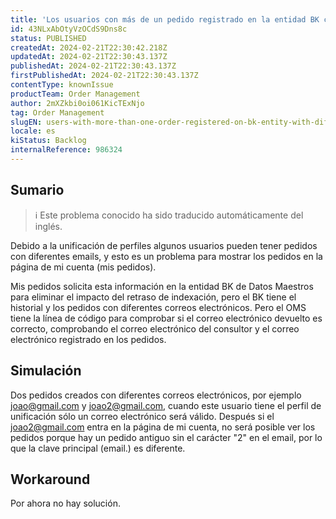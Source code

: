 ```yaml
---
title: 'Los usuarios con más de un pedido registrado en la entidad BK con diferentes correos electrónicos no pueden ver los pedidos en la página Mi cuenta'
id: 43NLxAbOtyVzOCdS9Dns8c
status: PUBLISHED
createdAt: 2024-02-21T22:30:42.218Z
updatedAt: 2024-02-21T22:30:43.137Z
publishedAt: 2024-02-21T22:30:43.137Z
firstPublishedAt: 2024-02-21T22:30:43.137Z
contentType: knownIssue
productTeam: Order Management
author: 2mXZkbi0oi061KicTExNjo
tag: Order Management
slugEN: users-with-more-than-one-order-registered-on-bk-entity-with-different-emails-can-not-see-the-orders-on-my-account-page
locale: es
kiStatus: Backlog
internalReference: 986324
---
```


## Sumario

>ℹ️ Este problema conocido ha sido traducido automáticamente del inglés.


Debido a la unificación de perfiles algunos usuarios pueden tener pedidos con diferentes emails, y esto es un problema para mostrar los pedidos en la página de mi cuenta (mis pedidos).

Mis pedidos solicita esta información en la entidad BK de Datos Maestros para eliminar el impacto del retraso de indexación, pero el BK tiene el historial y los pedidos con diferentes correos electrónicos. Pero el OMS tiene la línea de código para comprobar si el correo electrónico devuelto es correcto, comprobando el correo electrónico del consultor y el correo electrónico registrado en los pedidos.


##

## Simulación


Dos pedidos creados con diferentes correos electrónicos, por ejemplo joao@gmail.com y joao2@gmail.com, cuando este usuario tiene el perfil de unificación sólo un correo electrónico será válido.
Después si el joao2@gmail.com entra en la página de mi cuenta, no será posible ver los pedidos porque hay un pedido antiguo sin el carácter "2" en el email, por lo que la clave principal (email.) es diferente.





## Workaround


Por ahora no hay solución.





